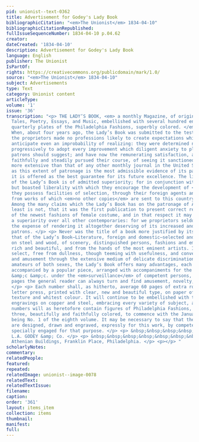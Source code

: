 ```yaml
---
pid: unionist--text-0362
title: Advertisement for Godey's Lady Book
bibliographicCitation: "<em>The Unionist</em> 1834-04-10"
bibliographicCitationRepublished: 
fullIssueSequenceNumber: 1834-04-10 p.04.62
creator: 
dateCreated: '1834-04-10'
description: Advertisement for Godey's Lady Book
language: English
publisher: The Unionist
IsPartOf: 
rights: https://creativecommons.org/publicdomain/mark/1.0/
source: "<em>The Unionist</em> 1834-04-10"
subject: Advertisements
type: Text
category: Unionist content
articleType: 
volume: '1'
issue: '36'
transcription: "<p> THE LADY’S BOOK, <em> a monthly Magazine, of original and selected
  Tales, Poetry, Essays, and Music, embellished with several hundred engravings, and
  quarterly plates of the Philadelphia Fashions, superbly colored. </em> </p> <p>
  When, about four years ago, the Lady’s Book was submitted to the test of publication;
  the proprietors made no professions likely to create expectations which they could
  anticipate even an improbability of realizing: they were determined nevertheless
  progressively to adopt every improvement which diligent anxiety to please their
  patrons should suggest; and have now the remunerating satisfaction, after having
  faithfully and steadily pursued their course, of seeing it sanctioned by a circulation
  more extensive than that of any other monthly journal in the United States, and
  as this extent of patronage is the most admissible evidence of its past utility,
  it is offered as the best guarantee for its future excellence. The literary department
  of the Lady’s Book is of admitted superiority; for in conjunction with the great
  but boasted liberality with which they encourage the development of <em>Native Authors,</em>
  they possess facilities of selection, through their foreign agents and correspondents
  from works of which <em>no other copies</em> are sent to this country. </p> <p>
  Among the many claims which the Lady’s Book has on the patronage of Americans, the
  least is not, that it was the first publication to present correct representations
  of the newest fashions of female costume, and in that respect it may fairly claim
  a superiority over all other contemporaries: for we proprietors seldom calculate
  the expense of rendering it altogether deserving of its increased and increasing
  patrons. </p> <p> Never was the title of a book more justified by its contents than
  that of the Lady’s Book—Literature, foreign and domestic—selected and original—Engravings
  on steel and wood, of scenery, distinguished persons, fashions and embroidery, all
  rich and beautiful, and from the hands of the most eminent artists. Its literature
  select, free from dullness, though teeming with usefulness, and conveying pleasure
  and amusement through the extensive medium of delicate discrimination. To musical
  amateurs of both sexes, the Lady’s Book offers many advantages, each number being
  accompanied by a popular piece, arranged with accompaniments for the piano forte,
  &amp;c &amp;c. under the <em>surveillance</em> of competent persons, and to its
  pages the general reader can always turn and find amusement, novelty, and instruction.
  </p> <p> Each number shall, as hitherto, average 60 pages of extra royal octavo
  letter press, printed with clear, new and beautiful type, on paper of the finest
  texture and whitest colour. It will continue to be embellished with the most splendid
  engravings on copper and steel, embracing every variety of subject, and the quarterly
  numbers will as heretofore contain figures of Philadelphia Fashions, two and occasionally
  three, beautifully and faithfully colored, to commence with the January number,
  being No. 1 of the eighth volume. It may be necessary to say that these engravings
  are designed, drawn and engraved, expressly for this work, by competent persons,
  specially engaged for that purpose. </p> <p> &nbsp;&nbsp;&nbsp;&nbsp;&nbsp;&nbsp;&nbsp;&nbsp;&nbsp;&nbsp;&nbsp;&nbsp;&nbsp;&nbsp;&nbsp;&nbsp;&nbsp;&nbsp;&nbsp;&nbsp;&nbsp;&nbsp;&nbsp;&nbsp;&nbsp;&nbsp;&nbsp;&nbsp;&nbsp;&nbsp;&nbsp;&nbsp;&nbsp;&nbsp;&nbsp;&nbsp;&nbsp;&nbsp;&nbsp;&nbsp;&nbsp;&nbsp;&nbsp;&nbsp;&nbsp;&nbsp;&nbsp;
  L.A. GODEY &amp; Co. </p> <p> &nbsp;&nbsp;&nbsp;&nbsp;&nbsp;&nbsp;&nbsp;&nbsp;&nbsp;&nbsp;&nbsp;
  Athenian Buildings, Franklin Place, Philadelphia. </p> <p></p> "
scholarlyNotes: 
commentary: 
relatedPeople: 
featured: 
repeated: 
relatedImage: unionist--image-0078
relatedText: 
relatedTextIssue: 
filename: 
caption: 
order: '361'
layout: items_item
collection: items
thumbnail: 
manifest: 
full: 
---
```

